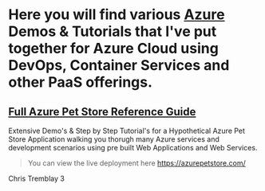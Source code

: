 # Here you will find various [Azure](https://ms.portal.azure.com/) Demos & Tutorials that I've put together for Azure Cloud using DevOps, Container Services and other PaaS offerings.

## [Full Azure Pet Store Reference Guide](https://github.com/chtrembl/azure-cloud/tree/main/petstore)

   Extensive Demo's & Step by Step Tutorial's for a Hypothetical Azure Pet Store Application walking you thorugh many Azure services and development scenarios using pre built Web Applications and Web Services.

> You can view the live deployment here https://azurepetstore.com/

Chris Tremblay 3